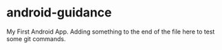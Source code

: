 android-guidance
================

My First Android App.  Adding something to the end of the file here to test some git commands.
